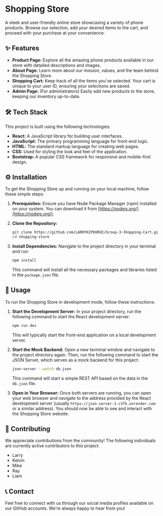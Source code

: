# Shopping Store

A sleek and user-friendly online store showcasing a variety of phone products. Browse our selection, add your desired items to the cart, and proceed with your purchase at your convenience.

## ✨ Features

* **Product Page:** Explore all the amazing phone products available in our store with detailed descriptions and images.
* **About Page:** Learn more about our mission, values, and the team behind the Shopping Store.
* **Shopping Cart:** Keep track of all the items you've selected. Your cart is unique to your user ID, ensuring your selections are saved.
* **Admin Page:** (For administrators) Easily add new products to the store, keeping our inventory up-to-date.

## 🛠️ Tech Stack

This project is built using the following technologies:

* **React:** A JavaScript library for building user interfaces.
* **JavaScript:** The primary programming language for front-end logic.
* **HTML:** The standard markup language for creating web pages.
* **CSS:** Used for styling the look and feel of the application.
* **Bootstrap:** A popular CSS framework for responsive and mobile-first design.

## ⚙️ Installation

To get the Shopping Store up and running on your local machine, follow these simple steps:

1.  **Prerequisites:** Ensure you have Node Package Manager (npm) installed on your system. You can download it from [https://nodejs.org/](https://nodejs.org/).

2.  **Clone the Repository:** 
    ```bash
    git clone https://github.com/LARRYKIPKURUI/Group-3-Shopping-Cart.git
    cd shopping-store
    ```

3.  **Install Dependencies:** Navigate to the project directory in your terminal and run:
    ```bash
    npm install
    ```
    This command will install all the necessary packages and libraries listed in the `package.json` file.

## 🚀 Usage

To run the Shopping Store in development mode, follow these instructions:

1.  **Start the Development Server:** In your project directory, run the following command to start the React development server:
    ```bash
    npm run dev
    ```
    This will typically start the front-end application on a local development server.

2.  **Start the Mock Backend:** Open a new terminal window and navigate to the project directory again. Then, run the following command to start the JSON Server, which serves as a mock backend for this project:
    ```bash
    json-server --watch db.json
    ```
    This command will start a simple REST API based on the data in the `db.json` file.

3.  **Open in Your Browser:** Once both servers are running, you can open your web browser and navigate to the address provided by the React development server (usually `https://json-server-1-c3fk.onrender.com` or a similar address). You should now be able to see and interact with the Shopping Store website.

## 🤝 Contributing

We appreciate contributions from the community! The following individuals are currently active contributors to this project:

* Larry
* Kelvin
* Mike
* Ray
* Liam

## 📞 Contact

Feel free to connect with us through our social media profiles available on our GitHub accounts. We're always happy to hear from you!